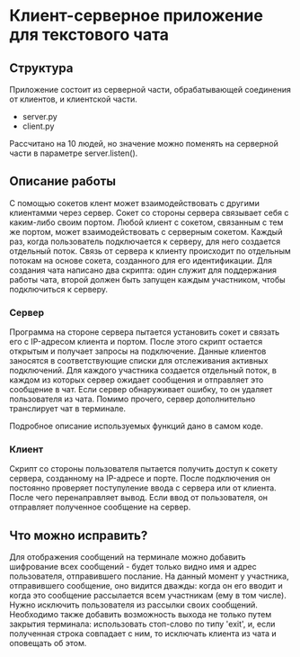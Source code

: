 # Клиент-серверное приложение для текстового чата

## Структура
  Приложение состоит из серверной части, обрабатывающей соединения от клиентов, и клиентской части.
  - server.py
  - client.py
  
  Рассчитано на 10 людей, но значение можно поменять на серверной части в параметре server.listen().

## Описание работы
С помощью сокетов клент может взаимодействовать с другими клиентамми через сервер. Сокет со стороны сервера связывает себя с каким-либо своим портом. Любой клиент с сокетом, связанным с тем же портом, может взаимодействовать с серверным сокетом.
Каждый раз, когда пользователь подключается к серверу, для него создается отдельный поток. Связь от сервера к клиенту происходит по отдельным потокам на основе сокета, созданного для его идентификации.
Для создания чата написано два скрипта: один служит для поддержания работы чата, второй должен быть запущен каждым участником, чтобы подключиться к серверу.
### Сервер
Программа на стороне сервера пытается установить сокет и связать его с IP-адресом клиента и портом. После этого скрипт остается открытым и получает запросы на подключение. Данные клиентов заносятся в соответствующие списки для отслеживания активных подключений. Для каждого участника создается отдельный поток, в каждом из которых сервер ожидает сообщения и отправляет это сообщение в чат. Если сервер обнаруживает ошибку, то он удаляет пользователя из чата.
Помимо прочего, сервер дополнительно транслирует чат в терминале.

Подробное описание используемых функций дано в самом коде.
### Клиент
Скрипт со стороны пользователя пытается получить доступ к сокету сервера, созданному на IP-адресе и порте. После подключения он постоянно проверяет поступуление ввода с сервера или от клиента. После чего перенаправляет вывод.
Если ввод от пользователя, он отправляет полученное сообщение на сервер.

## Что можно исправить?
Для отображения сообщений на терминале можно добавить шифрование всех сообщений - будет только видно имя и адрес пользователя, отправившего послание.
На данный момент у участника, отправившего сообщение, оно видится дважды: когда он его вводит и когда это сообщение рассылается всем участникам (ему в том числе). Нужно исключить пользователя из рассылки своих сообщений.
Необходимо также добавить возможность выхода не только путем закрытия терминала: использовать стоп-слово по типу 'exit', и, если полученная строка совпадает с ним, то исключать клиента из чата и оповещать об этом.
  
  
